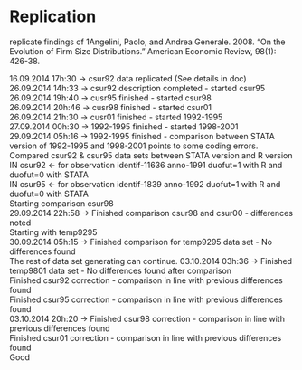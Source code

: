 ﻿Replication
===========

replicate findings of 1Angelini, Paolo, and Andrea Generale. 2008. “On the Evolution of Firm Size Distributions.” American Economic Review, 98(1): 426-38.

16.09.2014 17h:30 -> csur92 data replicated (See details in doc)<br>
26.09.2014 14h:33 -> csur92 description completed - started csur95<br>
26.09.2014 19h:40 -> cusr95 finished - started csur98<br>
26.09.2014 20h:46 -> cusr98 finished - started csur01<br>
26.09.2014 21h:30 -> cusr01 finished - started 1992-1995<br>
27.09.2014 00h:30 -> 1992-1995 finished - started 1998-2001<br>
29.09.2014 05h:16 -> 1992-1995 finished - comparison between STATA version of 1992-1995 and 1998-2001 points to some coding errors.<br>
		     Compared csur92 & csur95 data sets between STATA version and R version<br>	
		     IN csur92 <- for observation identif-11636 anno-1991 duofut=1 with R and duofut=0 with STATA<br>
		     IN csur95 <- for observation identif-1839 anno-1992 duofut=1 with R and duofut=0 with STATA<br>
		     Starting comparison csur98<br>
29.09.2014 22h:58 -> Finished comparison csur98 and csur00 - differences noted<br>
		     Starting with temp9295<br>
30.09.2014 05h:15 -> Finished comparison for temp9295 data set - No differences found<br>
		     The rest of data set generating can continue.
03.10.2014 03h:36 -> Finished temp9801 data set - No differences found after comparison<br>
		     Finished csur92 correction - comparison in line with previous differences found<br>
		     Finished csur95 correction - comparison in line with previous differences found<br>
03.10.2014 20h:20 -> Finished csur98 correction - comparison in line with previous differences found<br>
		     Finished csur01 correction - comparison in line with previous differences found<br>
Good